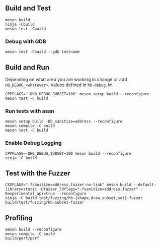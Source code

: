 ## Build and Test

```shell
meson build
ninja -Cbuild
meson test -Cbuild
```

### Debug with GDB

```shell
meson test -Cbuild --gdb testname
```

## Build and Run

Depending on what area you are working in change or add `HB_DEBUG_<whatever>`.
Values defined in `hb-debug.hh`.

```shell
CPPFLAGS='-DHB_DEBUG_SUBSET=100' meson setup build --reconfigure
meson test -C build
```

### Run tests with asan

```shell
meson setup build -Db_sanitize=address --reconfigure
meson compile -C build
meson test -C build
```

### Enable Debug Logging

```shell
CPPFLAGS=-DHB_DEBUG_SUBSET=100 meson build --reconfigure
ninja -C build
```

## Test with the Fuzzer

```shell
CXXFLAGS="-fsanitize=address,fuzzer-no-link" meson build --default-library=static -Dfuzzer_ldflags="-fsanitize=address,fuzzer" -Dexperimental_api=true --reconfigure
ninja -C build test/fuzzing/hb-{shape,draw,subset,set}-fuzzer
build/test/fuzzing/hb-subset-fuzzer
```

## Profiling

```
meson build --reconfigure
meson compile -C build
build/perf/perf
```

